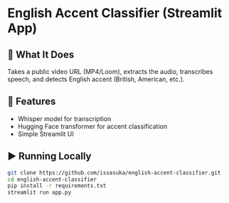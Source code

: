 # English Accent Classifier (Streamlit App)

## 🚀 What It Does
Takes a public video URL (MP4/Loom), extracts the audio, transcribes speech, and detects English accent (British, American, etc.).

## 🔧 Features
- Whisper model for transcription
- Hugging Face transformer for accent classification
- Simple Streamlit UI

## ▶️ Running Locally
```bash
git clone https://github.com/issasuka/english-accent-classifier.git
cd english-accent-classifier
pip install -r requirements.txt
streamlit run app.py
